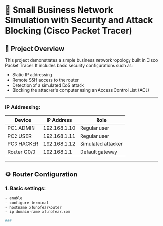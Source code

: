 # 🔐 Small Business Network Simulation with Security and Attack Blocking (Cisco Packet Tracer)

## 🧩 Project Overview

This project demonstrates a simple business network topology built in Cisco Packet Tracer. It includes basic security configurations such as:

- Static IP addressing
- Remote SSH access to the router
- Detection of a simulated DoS attack
- Blocking the attacker's computer using an Access Control List (ACL)

---
### IP Addressing:

| Device        | IP Address       | Role               |
|---------------|------------------|--------------------|
| PC1  ADMIN    | 192.168.1.10     | Regular user       |
| PC2  USER     | 192.168.1.11     | Regular user       |
| PC3  HACKER   | 192.168.1.12     | Simulated attacker |
| Router G0/0   | 192.168.1.1      | Default gateway    |

---

## ⚙️ Router Configuration

### 1. Basic settings:

```bash
- enable
- configure terminal
- hostname xfunofearRouter
- ip domain-name xfunofear.com

###


